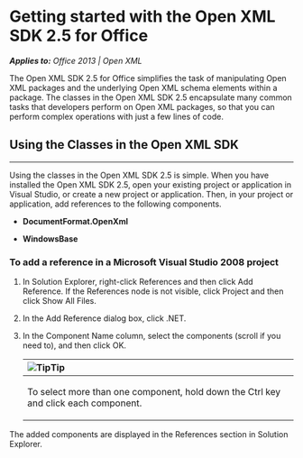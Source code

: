 
# Getting started with the Open XML SDK 2.5 for Office
***Applies to:** Office 2013 | Open XML*

The Open XML SDK 2.5 for Office simplifies the task of manipulating Open
XML packages and the underlying Open XML schema elements within a
package. The classes in the Open XML SDK 2.5 encapsulate many common
tasks that developers perform on Open XML packages, so that you can
perform complex operations with just a few lines of code.

## Using the Classes in the Open XML SDK 

---------------------------------------------------------------------------------------------------------------------------------------------------------------------------------------------------------------------------

Using the classes in the Open XML SDK 2.5 is simple. When you have
installed the Open XML SDK 2.5, open your existing project or
application in Visual Studio, or create a new project or application.
Then, in your project or application, add references to the following
components.

-   **DocumentFormat.OpenXml**

-   **WindowsBase**

### To add a reference in a Microsoft Visual Studio 2008 project

1.  In Solution Explorer, right-click <span class="ui">References</span>
    and then click <span class="ui">Add Reference</span>. If the <span
    class="ui">References</span> node is not visible, click <span
    class="ui">Project</span> and then click <span class="ui">Show All
    Files</span>.

2.  In the <span class="ui">Add Reference</span> dialog box, click <span
    class="ui">.NET</span>.

3.  In the Component Name column, select the components (scroll if you
    need to), and then click <span class="ui">OK</span>.

    <table>
    <colgroup>
    <col width="100%" />
    </colgroup>
    <thead>
    <tr class="header">
    <th align="left"><img src="../icons/alert_note.gif" title="Tip" alt="Tip" /><strong>Tip</strong></th>
    </tr>
    </thead>
    <tbody>
    <tr class="odd">
    <td align="left"><p>To select more than one component, hold down the Ctrl key and click each component.</p></td>
    </tr>
    </tbody>
    </table>

The added components are displayed in the References section in Solution
Explorer.




